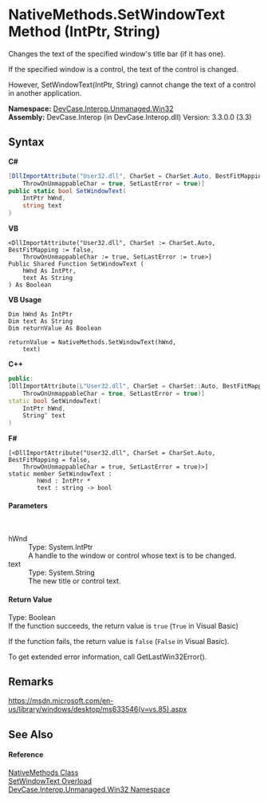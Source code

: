 # NativeMethods.SetWindowText Method (IntPtr, String)
 

Changes the text of the specified window's title bar (if it has one). 

 If the specified window is a control, the text of the control is changed. 

 However, SetWindowText(IntPtr, String) cannot change the text of a control in another application.

**Namespace:**&nbsp;<a href="N_DevCase_Interop_Unmanaged_Win32">DevCase.Interop.Unmanaged.Win32</a><br />**Assembly:**&nbsp;DevCase.Interop (in DevCase.Interop.dll) Version: 3.3.0.0 (3.3)

## Syntax

**C#**<br />
``` C#
[DllImportAttribute("User32.dll", CharSet = CharSet.Auto, BestFitMapping = false, 
	ThrowOnUnmappableChar = true, SetLastError = true)]
public static bool SetWindowText(
	IntPtr hWnd,
	string text
)
```

**VB**<br />
``` VB
<DllImportAttribute("User32.dll", CharSet := CharSet.Auto, BestFitMapping := false, 
	ThrowOnUnmappableChar := true, SetLastError := true>]
Public Shared Function SetWindowText ( 
	hWnd As IntPtr,
	text As String
) As Boolean
```

**VB Usage**<br />
``` VB Usage
Dim hWnd As IntPtr
Dim text As String
Dim returnValue As Boolean

returnValue = NativeMethods.SetWindowText(hWnd, 
	text)
```

**C++**<br />
``` C++
public:
[DllImportAttribute(L"User32.dll", CharSet = CharSet::Auto, BestFitMapping = false, 
	ThrowOnUnmappableChar = true, SetLastError = true)]
static bool SetWindowText(
	IntPtr hWnd, 
	String^ text
)
```

**F#**<br />
``` F#
[<DllImportAttribute("User32.dll", CharSet = CharSet.Auto, BestFitMapping = false, 
	ThrowOnUnmappableChar = true, SetLastError = true)>]
static member SetWindowText : 
        hWnd : IntPtr * 
        text : string -> bool 

```


#### Parameters
&nbsp;<dl><dt>hWnd</dt><dd>Type: System.IntPtr<br />A handle to the window or control whose text is to be changed.</dd><dt>text</dt><dd>Type: System.String<br />The new title or control text.</dd></dl>

#### Return Value
Type: Boolean<br />If the function succeeds, the return value is `true` (`True` in Visual Basic)

 If the function fails, the return value is `false` (`False` in Visual Basic). 

 To get extended error information, call GetLastWin32Error().

## Remarks
<a href="https://msdn.microsoft.com/en-us/library/windows/desktop/ms633546(v=vs.85).aspx" target="_blank">https://msdn.microsoft.com/en-us/library/windows/desktop/ms633546(v=vs.85).aspx</a>

## See Also


#### Reference
<a href="T_DevCase_Interop_Unmanaged_Win32_NativeMethods">NativeMethods Class</a><br /><a href="Overload_DevCase_Interop_Unmanaged_Win32_NativeMethods_SetWindowText">SetWindowText Overload</a><br /><a href="N_DevCase_Interop_Unmanaged_Win32">DevCase.Interop.Unmanaged.Win32 Namespace</a><br />